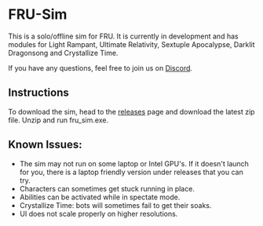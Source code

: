 # FRU-Sim

This is a solo/offline sim for FRU. It is currently in development and has modules for Light Rampant, Ultimate Relativity, Sextuple Apocalypse, Darklit Dragonsong and Crystallize Time.

If you have any questions, feel free to join us on [Discord](https://discord.gg/P9adFHADrX).


## Instructions
To download the sim, head to the ⁠[releases](https://github.com/WCGH/FRU-Sim/releases) page and download the latest zip file. Unzip and run fru_sim.exe.


## Known Issues:
- The sim may not run on some laptop or Intel GPU's. If it doesn't launch for you, there is a laptop friendly version under releases that you can try.
- Characters can sometimes get stuck running in place.
- Abilities can be activated while in spectate mode.
- Crystallize Time: bots will sometimes fail to get their soaks.
- UI does not scale properly on higher resolutions.

